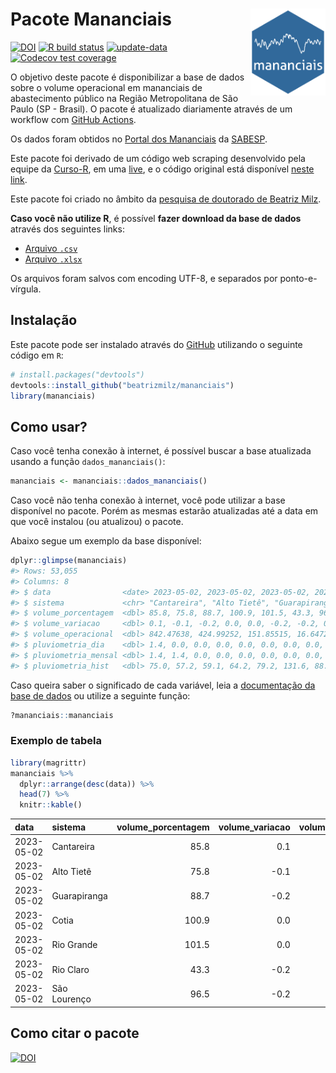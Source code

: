 
<!-- README.md is generated from README.Rmd. Please edit that file -->

# Pacote Mananciais <img src="man/figures/hexlogo.png" align="right" width = "120px"/>

<!-- badges: start -->

[![DOI](https://zenodo.org/badge/DOI/10.5281/zenodo.4733056.svg)](https://doi.org/10.5281/zenodo.4733056)
[![R build
status](https://github.com/beatrizmilz/mananciais/workflows/R-CMD-check/badge.svg)](https://github.com/beatrizmilz/mananciais/actions)
[![update-data](https://github.com/beatrizmilz/mananciais/actions/workflows/2-update_data.yaml/badge.svg)](https://github.com/beatrizmilz/mananciais/actions/workflows/2-update_data.yaml)
[![Codecov test
coverage](https://codecov.io/gh/beatrizmilz/mananciais/branch/master/graph/badge.svg)](https://codecov.io/gh/beatrizmilz/mananciais?branch=master)
<!-- badges: end -->

O objetivo deste pacote é disponibilizar a base de dados sobre o volume
operacional em mananciais de abastecimento público na Região
Metropolitana de São Paulo (SP - Brasil). O pacote é atualizado
diariamente através de um workflow com [GitHub
Actions](https://github.com/beatrizmilz/mananciais/actions).

Os dados foram obtidos no [Portal dos
Mananciais](http://mananciais.sabesp.com.br/Situacao) da
[SABESP](http://site.sabesp.com.br/site/Default.aspx).

Este pacote foi derivado de um código web scraping desenvolvido pela
equipe da [Curso-R](https://www.curso-r.com/), em uma
[live](https://youtu.be/jvZIxrMmOcQ), e o código original está
disponível [neste
link](https://github.com/curso-r/lives/blob/master/drafts/20200730_scraper_sabesp.R).

Este pacote foi criado no âmbito da [pesquisa de doutorado de Beatriz
Milz](https://beatrizmilz.github.io/tese/).

**Caso você não utilize R**, é possível **fazer download da base de
dados** através dos seguintes links:

- [Arquivo
  `.csv`](https://github.com/beatrizmilz/mananciais/raw/master/inst/extdata/mananciais.csv)
- [Arquivo
  `.xlsx`](https://github.com/beatrizmilz/mananciais/blob/master/inst/extdata/mananciais.xlsx?raw=true)

Os arquivos foram salvos com encoding UTF-8, e separados por
ponto-e-vírgula.

## Instalação

Este pacote pode ser instalado através do [GitHub](https://github.com/)
utilizando o seguinte código em `R`:

``` r
# install.packages("devtools")
devtools::install_github("beatrizmilz/mananciais")
library(mananciais)
```

## Como usar?

Caso você tenha conexão à internet, é possível buscar a base atualizada
usando a função `dados_mananciais()`:

``` r
mananciais <- mananciais::dados_mananciais() 
```

Caso você não tenha conexão à internet, você pode utilizar a base
disponível no pacote. Porém as mesmas estarão atualizadas até a data em
que você instalou (ou atualizou) o pacote.

Abaixo segue um exemplo da base disponível:

``` r
dplyr::glimpse(mananciais)
#> Rows: 53,055
#> Columns: 8
#> $ data                <date> 2023-05-02, 2023-05-02, 2023-05-02, 2023-05-02, 2…
#> $ sistema             <chr> "Cantareira", "Alto Tietê", "Guarapiranga", "Cotia…
#> $ volume_porcentagem  <dbl> 85.8, 75.8, 88.7, 100.9, 101.5, 43.3, 96.5, 85.7, …
#> $ volume_variacao     <dbl> 0.1, -0.1, -0.2, 0.0, 0.0, -0.2, -0.2, 0.0, -0.1, …
#> $ volume_operacional  <dbl> 842.47638, 424.99252, 151.85515, 16.64726, 113.907…
#> $ pluviometria_dia    <dbl> 1.4, 0.0, 0.0, 0.0, 0.0, 0.0, 0.0, 0.0, 1.4, 0.0, …
#> $ pluviometria_mensal <dbl> 1.4, 1.4, 0.0, 0.0, 0.0, 0.0, 0.0, 0.0, 1.4, 0.0, …
#> $ pluviometria_hist   <dbl> 75.0, 57.2, 59.1, 64.2, 79.2, 131.6, 88.6, 75.0, 5…
```

Caso queira saber o significado de cada variável, leia a [documentação
da base de
dados](https://beatrizmilz.github.io/mananciais/reference/mananciais.html)
ou utilize a seguinte função:

``` r
?mananciais::mananciais
```

### Exemplo de tabela

``` r
library(magrittr)
mananciais %>% 
  dplyr::arrange(desc(data)) %>% 
  head(7) %>%
  knitr::kable()
```

| data       | sistema      | volume_porcentagem | volume_variacao | volume_operacional | pluviometria_dia | pluviometria_mensal | pluviometria_hist |
|:-----------|:-------------|-------------------:|----------------:|-------------------:|-----------------:|--------------------:|------------------:|
| 2023-05-02 | Cantareira   |               85.8 |             0.1 |          842.47638 |              1.4 |                 1.4 |              75.0 |
| 2023-05-02 | Alto Tietê   |               75.8 |            -0.1 |          424.99252 |              0.0 |                 1.4 |              57.2 |
| 2023-05-02 | Guarapiranga |               88.7 |            -0.2 |          151.85515 |              0.0 |                 0.0 |              59.1 |
| 2023-05-02 | Cotia        |              100.9 |             0.0 |           16.64726 |              0.0 |                 0.0 |              64.2 |
| 2023-05-02 | Rio Grande   |              101.5 |             0.0 |          113.90757 |              0.0 |                 0.0 |              79.2 |
| 2023-05-02 | Rio Claro    |               43.3 |            -0.2 |            5.91878 |              0.0 |                 0.0 |             131.6 |
| 2023-05-02 | São Lourenço |               96.5 |            -0.2 |           85.67451 |              0.0 |                 0.0 |              88.6 |

## Como citar o pacote

[![DOI](https://zenodo.org/badge/DOI/10.5281/zenodo.4733056.svg)](https://doi.org/10.5281/zenodo.4733056)
